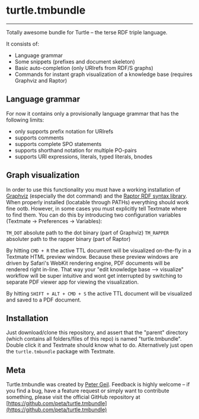 # turtle.tmbundle #
---------------------------------------------------------------------

Totally awesome bundle for Turtle – the terse RDF triple language.

It consists of:

+ Language grammar
+ Some snippets (prefixes and document skeleton)
+ Basic auto-completion (only URIrefs from RDF/S graphs)
+ Commands for instant graph visualization of a knowledge base (requires Graphviz and Raptor)

## Language grammar ## 

For now it contains only a provisionally language grammar that has the following limits:

+ only supports prefix notation for URIrefs
+ supports comments
+ supports complete SPO statements
+ supports shorthand notation for multiple PO-pairs
+ supports URI expressions, literals, typed literals, bnodes

## Graph visualization ##

In order to use this functionality you must have a working installation of [Graphviz](http://graphviz.org) (especially the dot command) and the [Raptor RDF syntax library](http://librdf.org/raptor/). When properly installed (locatable through PATHs) everything should work fine ootb. However, in some cases you must explicitly tell Textmate where to find them. You can do this by introducing two configuration variables (Textmate -> Preferences -> Variables):

`TM_DOT` absolute path to the dot binary (part of Graphviz)
`TM_RAPPER` absoluter path to the rapper binary (part of Raptor)

By hitting `CMD + R` the active TTL document will be visualized on-the-fly in a Textmate HTML preview window. Because these preview windows are driven by Safari's WebKit rendering engine, PDF documents will be rendered right in-line. That way your "edit knowledge base --> visualize" workflow will be super intuitive and wont get interrupted by switching to separate PDF viewer app for viewing the visualization.

By hitting `SHIFT + ALT + CMD + S` the active TTL document will be visualized and saved to a PDF document.

## Installation ##

Just download/clone this repository, and assert that the "parent" directory (which contains all folders/files of this repo) is named "turtle.tmbundle". Double click it and Textmate should know what to do. Alternatively just open the `turtle.tmbundle` package with Textmate. 

## Meta ##

Turtle.tmbundle was created by [Peter Geil](http://github.com/peta). Feedback is highly welcome – if you find a bug, have a feature request or simply want to contribute something, please visit the official GitHub repository at [https://github.com/peta/turtle.tmbundle](https://github.com/peta/turtle.tmbundle)
